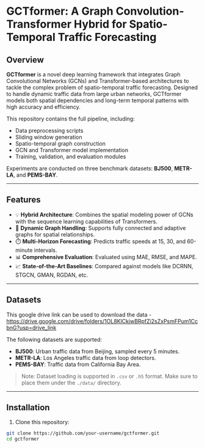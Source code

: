 # GCTformer: A Graph Convolution-Transformer Hybrid for Spatio-Temporal Traffic Forecasting

## Overview

**GCTformer** is a novel deep learning framework that integrates Graph Convolutional Networks (GCNs) and Transformer-based architectures to tackle the complex problem of spatio-temporal traffic forecasting. Designed to handle dynamic traffic data from large urban networks, GCTformer models both spatial dependencies and long-term temporal patterns with high accuracy and efficiency.

This repository contains the full pipeline, including:
- Data preprocessing scripts
- Sliding window generation
- Spatio-temporal graph construction
- GCN and Transformer model implementation
- Training, validation, and evaluation modules

Experiments are conducted on three benchmark datasets: **BJ500**, **METR-LA**, and **PEMS-BAY**.

---

## Features

- 💡 **Hybrid Architecture**: Combines the spatial modeling power of GCNs with the sequence learning capabilities of Transformers.
- 🧠 **Dynamic Graph Handling**: Supports fully connected and adaptive graphs for spatial relationships.
- ⏱️ **Multi-Horizon Forecasting**: Predicts traffic speeds at 15, 30, and 60-minute intervals.
- 📊 **Comprehensive Evaluation**: Evaluated using MAE, RMSE, and MAPE.
- 📈 **State-of-the-Art Baselines**: Compared against models like DCRNN, STGCN, GMAN, RGDAN, etc.

---

## Datasets

This google drive link can be used to download the data - https://drive.google.com/drive/folders/1OL8KlCkjwBRpfZi2sZxPsmFPum1CcbnG?usp=drive_link

The following datasets are supported:
- **BJ500**: Urban traffic data from Beijing, sampled every 5 minutes.
- **METR-LA**: Los Angeles traffic data from loop detectors.
- **PEMS-BAY**: Traffic data from California Bay Area.

> Note: Dataset loading is supported in `.csv` or `.h5` format. Make sure to place them under the `./data/` directory.

---

## Installation

1. Clone this repository:

```bash
git clone https://github.com/your-username/gctformer.git
cd gctformer
